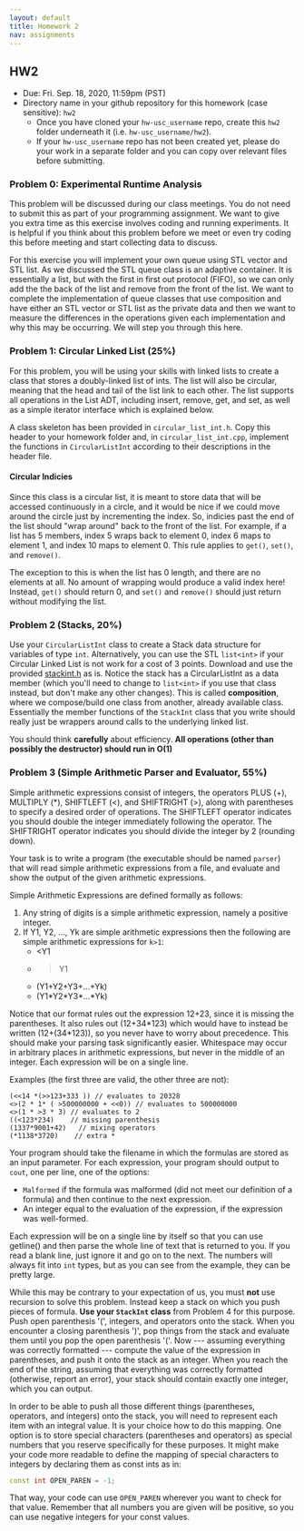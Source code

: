 ```yaml
---
layout: default
title: Homework 2
nav: assignments
---
```

## HW2

+ Due: Fri. Sep. 18, 2020, 11:59pm (PST)
+ Directory name in your github repository for this homework (case sensitive): `hw2`
   - Once you have cloned your `hw-usc_username` repo, create this `hw2` folder underneath it (i.e. `hw-usc_username/hw2`).
   - If your `hw-usc_username` repo has not been created yet, please do your work in a separate folder and you can copy over relevant files before submitting.
   
### Problem 0: Experimental Runtime Analysis 
This problem will be discussed during our class meetings. You do not need to submit this as part of your programming assignment. We want to give you extra time as this exercise involves
coding and running experiments. It is helpful if you think about this problem before we meet or even try coding this before meeting and start collecting data to discuss.

For this exercise you will implement your own queue using STL vector and STL list. As we discussed the STL queue class is an adaptive container. It is essentially a list, but with the first in first out 
protocol (FIFO), so we can only add the the back of the list and remove from the front of the list. We want to complete the implementation of queue classes that use composition
and have either an STL vector or STL list as the private data and then we want to measure the differences in the operations given each implementation and why this may be occurring.
We will step you through this here. 
   
### Problem 1: Circular Linked List (25%)

For this problem, you will be using your skills with linked lists to create a class that stores a doubly-linked list of ints.  The list will also be circular, meaning that the head and tail of the list link to each other.  The list supports all operations in the List ADT, including insert, remove, get, and set, as well as a simple iterator interface which is explained below. 

A class skeleton has been provided in `circular_list_int.h`.  Copy this header to your homework folder and, in `circular_list_int.cpp`, implement the functions in `CircularListInt` according to their descriptions in the header file.

#### Circular Indicies

Since this class is a circular list, it is meant to store data that will be accessed continuously in a circle, and it would be nice if we could move around the circle just by incrementing the index.  So, indicies past the end of the list should "wrap around" back to the front of the list. For example, if a list has 5 members, index 5 wraps back to element 0, index 6 maps to element 1, and index 10 maps to element 0. This rule applies to `get()`, `set()`, and `remove()`.

The exception to this is when the list has 0 length, and there are no elements at all.  No amount of wrapping would produce a valid index here!  Instead, `get()` should return 0, and `set()` and `remove()` should just return without modifying the list.  



### Problem 2 (Stacks, 20%)
Use your `CircularListInt` class to create a Stack data structure for variables of type `int`.  Alternatively, you can use the STL `list<int>` if your Circular Linked List is not work for a cost of 3 points.  Download and use the provided [stackint.h](https://github.com/usc-csci104-fall2018/homework-resources/blob/master/hw3/stackint.h) as is.  Notice the stack has a CircularListInt as a data member (which you'll need to change to `list<int>` if you use that class instead, but don't make any other changes).  This is called **composition**, where we compose/build one class from another, already available class.  Essentially the member functions of the `StackInt` class that you write should really just be wrappers around calls to the underlying linked list.

You should think **carefully** about efficiency.  **All operations (other than possibly the destructor) should run in O(1)**

### Problem 3 (Simple Arithmetic Parser and Evaluator, 55%)

Simple arithmetic expressions consist of integers, the operators PLUS (+), MULTIPLY (\*), SHIFTLEFT (<), and SHIFTRIGHT (>), along with parentheses to specify a desired order of operations.  The SHIFTLEFT operator indicates you should double the integer immediately following the operator.  The SHIFTRIGHT operator indicates you should divide the integer by 2 (rounding down).  

Your task is to write a program (the executable should be named `parser`) that will read simple arithmetic expressions from a file, and evaluate and show the output of the given arithmetic expressions.

Simple Arithmetic Expressions are defined formally as follows:

1. Any string of digits is a simple arithmetic expression, namely a positive integer.
1. If Y1, Y2, ..., Yk are simple arithmetic expressions then the following are simple arithmetic expressions for `k>1`:
    + <Y1
    + >Y1
    + (Y1+Y2+Y3+...+Yk)
    + (Y1\*Y2\*Y3\*...\*Yk)

Notice that our format rules out the expression 12+23, since it is missing the parentheses. It also rules out (12+34\*123) which would have to instead be written (12+(34\*123)), so you never have to worry about precedence. This should make your parsing task significantly easier. Whitespace may occur in arbitrary places in arithmetic expressions, but never in the middle of an integer. Each expression will be on a single line.

Examples (the first three are valid, the other three are not):  

```
(<<14 *(>>123+333 )) // evaluates to 20328
<>(2 * 1* ( >500000000 + <<0)) // evaluates to 500000000
<>(1 * >3 * 3) // evaluates to 2
((<123*234)    // missing parenthesis
(1337*9001+42)   // mixing operators
(*1138*3720)    // extra *
```
Your program should take the filename in which the formulas are stored as an input parameter.  For each expression, your program should output to `cout`, one per line, one of the options:

 - `Malformed` if the formula was malformed (did not meet our definition of a formula) and then continue to the next expression.  
 - An integer equal to the evaluation of the expression, if the expression was well-formed.

Each expression will be on a single line by itself so that you can use getline() and then parse the whole line of text that is returned to you. If you read a blank line, just ignore it and go on to the next.  The numbers will always fit into `int` types, but as you can see from the example, they can be pretty large.  

While this may be contrary to your expectation of us, you must **not** use recursion to solve this problem. Instead keep a stack on which you push pieces of formula.  **Use your `StackInt` class** from Problem 4 for this purpose.  Push open parenthesis '(', integers, and operators onto the stack.  When you encounter a closing parenthesis ')', pop things from the stack and evaluate them until you pop the open parenthesis '('. Now --- assuming everything was correctly formatted --- compute the value of the expression in parentheses, and push it onto the stack as an integer.  When you reach the end of the string, assuming that everything was correctly formatted (otherwise, report an error), your stack should contain exactly one integer, which you can output.

In order to be able to push all those different things (parentheses, operators, and integers) onto the stack, you will need to represent each item with an integral value.  It is your choice how to do this mapping.  One option is to store special characters (parentheses and operators) as special numbers that you reserve specifically for these purposes.  It might make your code more readable to define the mapping of special characters to integers by declaring them as const ints as in:

```c++
const int OPEN_PAREN = -1;
```

That way, your code can use `OPEN_PAREN` wherever you want to check for that value.  Remember that all numbers you are given will be positive, so you can use negative integers for your const values.

